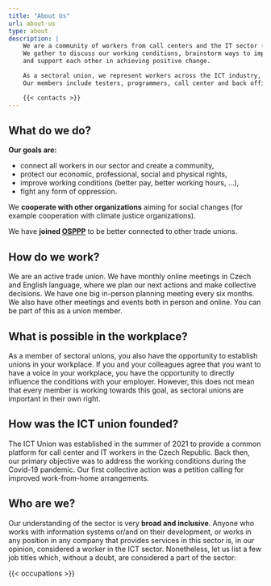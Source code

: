 ```yaml
---
title: "About Us"
url: about-us
type: about
description: |
    We are a community of workers from call centers and the IT sector (ICT sector) in the Czech Republic.
    We gather to discuss our working conditions, brainstorm ways to improve them,
    and support each other in achieving positive change.

    As a sectoral union, we represent workers across the ICT industry, connecting individuals and entire workplaces.
    Our members include testers, programmers, call center and back office workers, and many more.

    {{< contacts >}}
---
```


## What do we do?

**Our goals are:**

- connect all workers in our sector and create a community,
- protect our economic, professional, social and physical rights,
- improve working conditions (better pay, better working hours, ...),
- fight any form of oppression.

We **cooperate with other organizations** aiming for social changes (for example cooperation with climate justice organizations).

We have **joined [OSPPP](https://www.osppp.cz/)** to be better connected to other trade unions.

## How do we work?

We are an active trade union. We have monthly online meetings in Czech and English language, where we plan our next actions and make collective decisions. We have one big in-person planning meeting every six months. We also have other meetings and events both in person and online. You can be part of this as a union member.

## What is possible in the workplace?

As a member of sectoral unions, you also have the opportunity to establish unions in your workplace. If you and your colleagues agree that you want to have a voice in your workplace, you have the opportunity to directly influence the conditions with your employer. However, this does not mean that every member is working towards this goal, as sectoral unions are important in their own right.

## How was the ICT union founded?

The ICT Union was established in the summer of 2021 to provide a common platform for call center and IT workers in the Czech Republic. Back then, our primary objective was to address the working conditions during the Covid-19 pandemic. Our first collective action was a petition calling for improved work-from-home arrangements.

## Who are we?

Our understanding of the sector is very **broad and inclusive**. Anyone who works with information systems or/and on their development, 
or works in any position in any company that provides services in this sector is, in our opinion,
considered a worker in the ICT sector. Nonetheless, let us list a few job titles which, without a doubt,
are considered a part of the sector:

{{< occupations >}}

